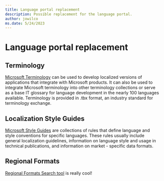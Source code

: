 ```yaml
---
title: Language portal replacement
description: Possible replacement for the language portal.
author: jowilco
ms.date: 5/24/2023
---
```


# Language portal replacement

## Terminology

[Microsoft Terminology](https://msit.powerbi.com/view?r=eyJrIjoiYjM4MzYyNGQtNjU1MS00ZWE2LTlkY2YtNzllYWVmMWRkMDc4IiwidCI6IjcyZjk4OGJmLTg2ZjEtNDFhZi05MWFiLTJkN2NkMDExZGI0NyIsImMiOjV9) can be used to develop localized versions of applications that integrate with Microsoft products. It can also be used to integrate Microsoft terminology into other terminology collections or serve as a base IT glossary for language development in the nearly 100 languages available. Terminology is provided in .tbx format, an industry standard for terminology exchange.

## Localization Style Guides

[Microsoft Style Guides](../reference/microsoft-style-guides.md) are collections of rules that define language and style conventions for specific languages. These rules usually include general localization guidelines, information on language style and usage in technical publications, and information on market - specific data formats.

## Regional Formats

[Regional Formats Search tool](./regional.md) is really cool!
